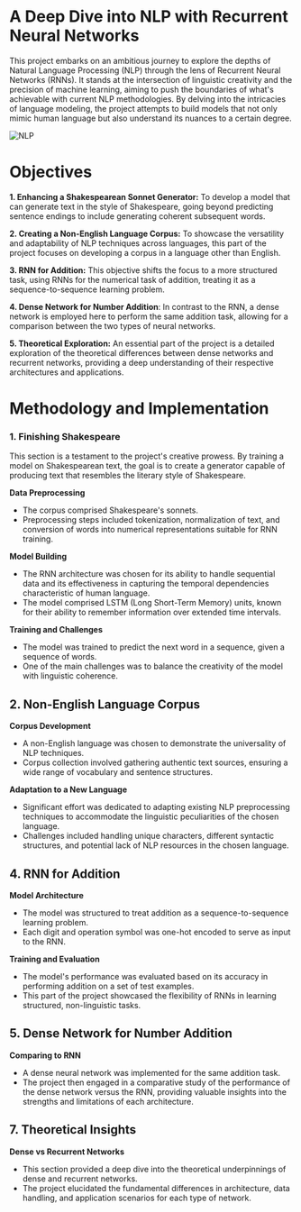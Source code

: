 # A Deep Dive into NLP with Recurrent Neural Networks
This project embarks on an ambitious journey to explore the depths of Natural Language Processing (NLP) through the lens of Recurrent Neural Networks (RNNs). It stands at the intersection of linguistic creativity and the precision of machine learning, aiming to push the boundaries of what's achievable with current NLP methodologies. By delving into the intricacies of language modeling, the project attempts to build models that not only mimic human language but also understand its nuances to a certain degree.

![NLP](https://github.com/Manuindukuri/NLP_from_scratch_with_RNN/assets/114769115/81443c3a-380d-4f90-9ecd-14598643b172)

# Objectives
**1. Enhancing a Shakespearean Sonnet Generator:** To develop a model that can generate text in the style of Shakespeare, going beyond predicting sentence endings to include generating coherent subsequent words.

**2. Creating a Non-English Language Corpus:** To showcase the versatility and adaptability of NLP techniques across languages, this part of the project focuses on developing a corpus in a language other than English.

**3. RNN for Addition:** This objective shifts the focus to a more structured task, using RNNs for the numerical task of addition, treating it as a sequence-to-sequence learning problem.

**4. Dense Network for Number Addition**: In contrast to the RNN, a dense network is employed here to perform the same addition task, allowing for a comparison between the two types of neural networks.

**5. Theoretical Exploration:** An essential part of the project is a detailed exploration of the theoretical differences between dense networks and recurrent networks, providing a deep understanding of their respective architectures and applications.

# Methodology and Implementation

### 1. Finishing Shakespeare

This section is a testament to the project's creative prowess. By training a model on Shakespearean text, the goal is to create a generator capable of producing text that resembles the literary style of Shakespeare.

**Data Preprocessing**

- The corpus comprised Shakespeare's sonnets.
- Preprocessing steps included tokenization, normalization of text, and conversion of words into numerical representations suitable for RNN training.
   
**Model Building**

- The RNN architecture was chosen for its ability to handle sequential data and its effectiveness in capturing the temporal dependencies characteristic of human language.
- The model comprised LSTM (Long Short-Term Memory) units, known for their ability to remember information over extended time intervals.
  
**Training and Challenges**

- The model was trained to predict the next word in a sequence, given a sequence of words.
- One of the main challenges was to balance the creativity of the model with linguistic coherence.

## 2. Non-English Language Corpus
   
**Corpus Development**

- A non-English language was chosen to demonstrate the universality of NLP techniques.
- Corpus collection involved gathering authentic text sources, ensuring a wide range of vocabulary and sentence structures.

**Adaptation to a New Language**

- Significant effort was dedicated to adapting existing NLP preprocessing techniques to accommodate the linguistic peculiarities of the chosen language.
- Challenges included handling unique characters, different syntactic structures, and potential lack of NLP resources in the chosen language.

## 4. RNN for Addition

**Model Architecture**

- The model was structured to treat addition as a sequence-to-sequence learning problem.
- Each digit and operation symbol was one-hot encoded to serve as input to the RNN.

**Training and Evaluation**

- The model's performance was evaluated based on its accuracy in performing addition on a set of test examples.
- This part of the project showcased the flexibility of RNNs in learning structured, non-linguistic tasks.

## 5. Dense Network for Number Addition
   
**Comparing to RNN**

- A dense neural network was implemented for the same addition task.
- The project then engaged in a comparative study of the performance of the dense network versus the RNN, providing valuable insights into the strengths and limitations of each architecture.
  
## 7. Theoretical Insights

**Dense vs Recurrent Networks**

- This section provided a deep dive into the theoretical underpinnings of dense and recurrent networks.
- The project elucidated the fundamental differences in architecture, data handling, and application scenarios for each type of network.
